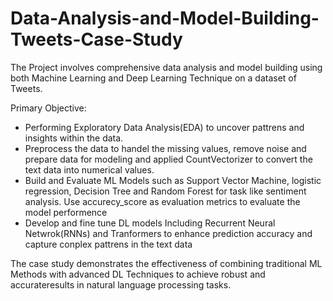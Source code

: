 # Data-Analysis-and-Model-Building-Tweets-Case-Study
The Project involves comprehensive data analysis and model building using both Machine Learning and Deep Learning Technique on a dataset of Tweets.

Primary Objective:
* Performing Exploratory Data Analysis(EDA) to uncover pattrens and insights within the data.
* Preprocess the data to handel the missing values, remove noise and prepare data for modeling and applied CountVectorizer to 
  convert the text data into numerical values.
* Build and Evaluate ML Models such as Support Vector Machine, logistic regression, Decision Tree and Random Forest for task 
  like sentiment analysis. Use accurecy_score as evaluation metrics to evaluate the model performence
* Develop and fine tune DL models Including Recurrent Neural Netwrok(RNNs) and Tranformers to enhance prediction accuracy and 
 capture conplex pattrens in the text data

The case study demonstrates the effectiveness of combining traditional ML Methods with advanced DL Techniques to achieve robust and accurateresults in natural language processing tasks.
